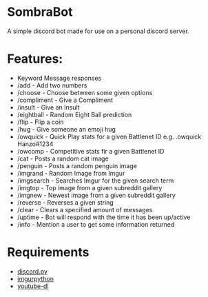 # SombraBot
A simple discord bot made for use on a personal discord server.

# Features:
- Keyword Message responses
- /add - Add two numbers
- /choose - Choose between some given options
- /compliment - Give a Compliment
- /insult - Give an Insult
- /eightball - Random Eight Ball prediction
- /flip - Flip a coin
- /hug - Give someone an emoji hug
- /owquick - Quick Play stats for a given Battlenet ID e.g. .owquick Hanzo#1234
- /owcomp - Competitive stats fir a given Battlenet ID
- /cat - Posts a random cat image
- /penguin - Posts a random penguin image
- /imgrand - Random Image from Imgur
- /imgsearch - Searches Imgur for the given search term
- /imgtop - Top image from a given subreddit gallery
- /imgnew - Newest image from a given subreddit gallery
- /reverse - Reverses a given string
- /clear - Clears a specified amount of messages
- /uptime - Bot will respond with the time it has been up/active
- /info - Mention a user to get some information returned

# Requirements
- [discord.py](https://github.com/Rapptz/discord.py)
- [imgurpython](https://github.com/Imgur/imgurpython)
- [youtube-dl](https://github.com/rg3/youtube-dl)

